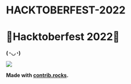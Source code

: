 # HACKTOBERFEST-2022


# 🎉Hacktoberfest 2022🎉

<b>(◔◡◔)&nbsp;



<a href="https://github.com/Fabayu/HACKTOBERFEST-2022/graphs/contributors">
  <img src="https://contrib.rocks/image?repo=Fabayu/HACKTOBERFEST-2022" />
</a>

Made with [contrib.rocks](https://contrib.rocks).
